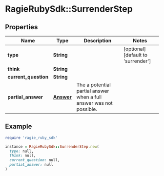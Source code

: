 # RagieRubySdk::SurrenderStep

## Properties

| Name | Type | Description | Notes |
| ---- | ---- | ----------- | ----- |
| **type** | **String** |  | [optional][default to &#39;surrender&#39;] |
| **think** | **String** |  |  |
| **current_question** | **String** |  |  |
| **partial_answer** | [**Answer**](Answer.md) | The a potential partial answer when a full answer was not possible. |  |

## Example

```ruby
require 'ragie_ruby_sdk'

instance = RagieRubySdk::SurrenderStep.new(
  type: null,
  think: null,
  current_question: null,
  partial_answer: null
)
```

